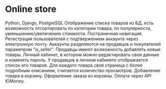 # Online store
 Python, Django, PostgreSQL
 Отображение списка товаров из БД, есть возможность отсортировать по категории товара, по популярности, уменьшению/увеличению стоимости.
 Постраничная новигация. 
 Регистрация пользователей с подтвержением аккаунта через электронную почту.
 Аккаунты разделяются на продавцов и покупателей параметром "is_seller".
 Продавцы имеют возможность добавлять новые товары.
 Личный кабинет, в котором можно редактировать свои данные и изменять пароль. У продавцов в личном кабинете отображается список его товаров.
 Для каждого товара своя страница с более подробным описанием, считается количество просмотров.
 Добавление товара в корзину.
 Оформление заказа из корзины.
 Оплата через API ЮMoney.
